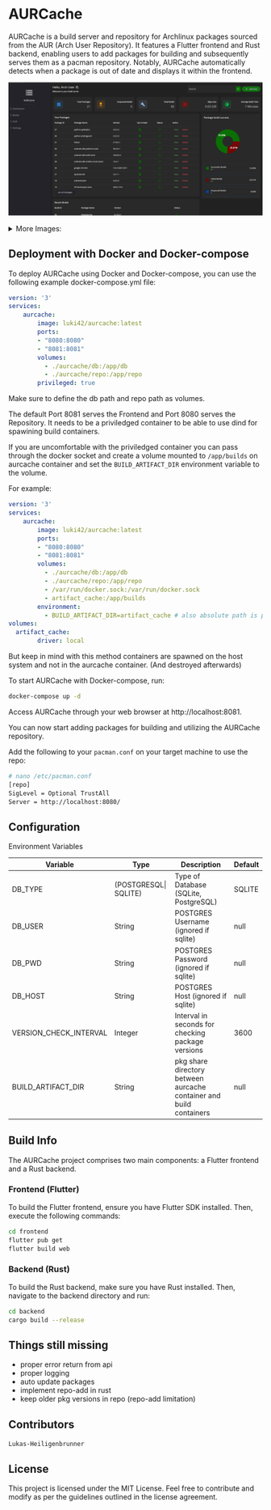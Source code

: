 # AURCache

AURCache is a build server and repository for Archlinux packages sourced from the AUR (Arch User Repository). It features a Flutter frontend and Rust backend, enabling users to add packages for building and subsequently serves them as a pacman repository. Notably, AURCache automatically detects when a package is out of date and displays it within the frontend.

<p><img src="res/imgs/screenshot1.png" alt=""/> 

<details>
<summary>More Images:</summary>
<br>
<img src="res/imgs/screenshot2.png" alt=""/> 
<img src="res/imgs/screenshot3.png" alt=""/></p>
</details>

## Deployment with Docker and Docker-compose

To deploy AURCache using Docker and Docker-compose, you can use the following example docker-compose.yml file:

```yaml
version: '3'
services:
    aurcache:
        image: luki42/aurcache:latest
        ports:
        - "8080:8080"
        - "8081:8081"
        volumes:
          - ./aurcache/db:/app/db
          - ./aurcache/repo:/app/repo
        privileged: true 
```

Make sure to define the db path and repo path as volumes.

The default Port 8081 serves the Frontend and Port 8080 serves the Repository.
It needs to be a priviledged container to be able to use dind for spawining build containers.

If you are uncomfortable with the priviledged container you can pass through the docker socket and create a volume mounted to
`/app/builds` on aurcache container and set the `BUILD_ARTIFACT_DIR` environment variable to the volume.

For example:
```yaml
version: '3'
services:
    aurcache:
        image: luki42/aurcache:latest
        ports:
        - "8080:8080"
        - "8081:8081"
        volumes:
          - ./aurcache/db:/app/db
          - ./aurcache/repo:/app/repo
          - /var/run/docker.sock:/var/run/docker.sock
          - artifact_cache:/app/builds
        environment:
          - BUILD_ARTIFACT_DIR=artifact_cache # also absolute path is possible
volumes:
  artifact_cache:
        driver: local
```

But keep in mind with this method containers are spawned on the host system and not in the aurcache container.
(And destroyed afterwards)

To start AURCache with Docker-compose, run:

```bash
docker-compose up -d
```

Access AURCache through your web browser at http://localhost:8081.

You can now start adding packages for building and utilizing the AURCache repository.

Add the following to your `pacman.conf` on your target machine to use the repo:

```bash
# nano /etc/pacman.conf
[repo]
SigLevel = Optional TrustAll
Server = http://localhost:8080/
```

## Configuration
Environment Variables

| Variable               | Type                  | Description                                                         | Default |
|------------------------|-----------------------|---------------------------------------------------------------------|---------|
| DB_TYPE                | (POSTGRESQL\| SQLITE) | Type of Database (SQLite, PostgreSQL)                               | SQLITE  |
| DB_USER                | String                | POSTGRES Username  (ignored if sqlite)                              | null    |
| DB_PWD                 | String                | POSTGRES Password  (ignored if sqlite)                              | null    |
| DB_HOST                | String                | POSTGRES Host   (ignored if sqlite)                                 | null    |
| VERSION_CHECK_INTERVAL | Integer               | Interval in seconds for checking package versions                   | 3600    |
| BUILD_ARTIFACT_DIR     | String                | pkg share directory between aurcache container and build containers | null    |

## Build Info

The AURCache project comprises two main components: a Flutter frontend and a Rust backend.
### Frontend (Flutter)

To build the Flutter frontend, ensure you have Flutter SDK installed. Then, execute the following commands:

```bash
cd frontend
flutter pub get
flutter build web
```

### Backend (Rust)

To build the Rust backend, make sure you have Rust installed. Then, navigate to the backend directory and run:

```bash
cd backend
cargo build --release
```

## Things still missing

* proper error return from api
* proper logging
* auto update packages
* implement repo-add in rust
* keep older pkg versions in repo (repo-add limitation)


## Contributors

    Lukas-Heiligenbrunner

## License

This project is licensed under the MIT License. Feel free to contribute and modify as per the guidelines outlined in the license agreement.
